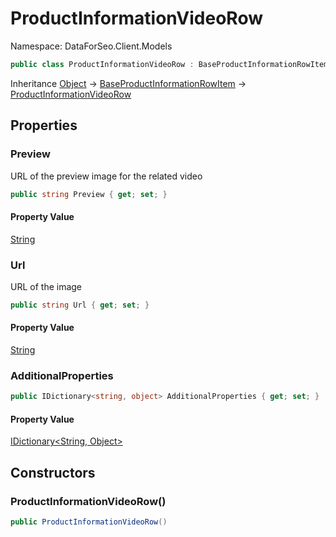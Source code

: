 # ProductInformationVideoRow

Namespace: DataForSeo.Client.Models

```csharp
public class ProductInformationVideoRow : BaseProductInformationRowItem
```

Inheritance [Object](https://docs.microsoft.com/en-us/dotnet/api/system.object) → [BaseProductInformationRowItem](./dataforseo.client.models.baseproductinformationrowitem.md) → [ProductInformationVideoRow](./dataforseo.client.models.productinformationvideorow.md)

## Properties

### **Preview**

URL of the preview image for the related video

```csharp
public string Preview { get; set; }
```

#### Property Value

[String](https://docs.microsoft.com/en-us/dotnet/api/system.string)<br>

### **Url**

URL of the image

```csharp
public string Url { get; set; }
```

#### Property Value

[String](https://docs.microsoft.com/en-us/dotnet/api/system.string)<br>

### **AdditionalProperties**

```csharp
public IDictionary<string, object> AdditionalProperties { get; set; }
```

#### Property Value

[IDictionary&lt;String, Object&gt;](https://docs.microsoft.com/en-us/dotnet/api/system.collections.generic.idictionary-2)<br>

## Constructors

### **ProductInformationVideoRow()**

```csharp
public ProductInformationVideoRow()
```
